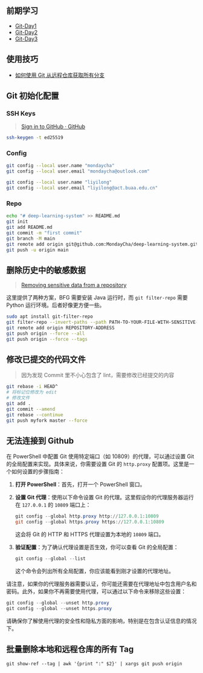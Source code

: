 ## 前期学习

- [Git-Day1](Git-Day1.md)
- [Git-Day2](Git-Day2.md)
- [Git-Day3](Git-Day3.md)

## 使用技巧

- [如何使用 Git 从远程仓库获取所有分支](%E5%A6%82%E4%BD%95%E4%BD%BF%E7%94%A8Git%E4%BB%8E%E8%BF%9C%E7%A8%8B%E4%BB%93%E5%BA%93%E8%8E%B7%E5%8F%96%E6%89%80%E6%9C%89%E5%88%86%E6%94%AF.md)

## Git 初始化配置

### SSH Keys

> [Sign in to GitHub · GitHub](https://github.com/settings/ssh/new)

```bash
ssh-keygen -t ed25519
```

### Config

```bash
git config --local user.name "mondaycha"
git config --local user.email "mondaycha@outlook.com"

git config --local user.name "liyilong"
git config --local user.email "liyilong@act.buaa.edu.cn"
```

### Repo

```bash
echo "# deep-learning-system" >> README.md
git init
git add README.md
git commit -m "first commit"
git branch -M main
git remote add origin git@github.com:MondayCha/deep-learning-system.git
git push -u origin main
```

## 删除历史中的敏感数据

> [Removing sensitive data from a repository](https://docs.github.com/en/authentication/keeping-your-account-and-data-secure/removing-sensitive-data-from-a-repository)

这里提供了两种方案，BFG 需要安装 Java 运行时，而 `git filter-repo` 需要 Python 运行环境。后者好像更方便一些。

```bash
sudo apt install git-filter-repo
git filter-repo --invert-paths --path PATH-TO-YOUR-FILE-WITH-SENSITIVE-DATA
git remote add origin REPOSITORY-ADDRESS
git push origin --force --all
git push origin --force --tags
```

## 修改已提交的代码文件

> 因为发现 Commit 里不小心包含了 lint，需要修改已经提交的内容

```bash
git rebase -i HEAD^
# 将标记位修改为 edit
# 修改文件
git add .
git commit --amend
git rebase --continue
git push myfork master --force
```

## 无法连接到 Github

在 PowerShell 中配置 Git 使用特定端口（如 10809）的代理，可以通过设置 Git 的全局配置来实现。具体来说，你需要设置 Git 的 `http.proxy` 配置项。这里是一个如何设置的步骤指南：

1. **打开 PowerShell**：首先，打开一个 PowerShell 窗口。

1. **设置 Git 代理**：使用以下命令设置 Git 的代理。这里假设你的代理服务器运行在 `127.0.0.1` 的 `10809` 端口上：

   ```powershell
   git config --global http.proxy http://127.0.0.1:10809
   git config --global https.proxy https://127.0.0.1:10809
   ```

   这会将 Git 的 HTTP 和 HTTPS 代理设置为本地的 `10809` 端口。

1. **验证配置**：为了确认代理设置是否生效，你可以查看 Git 的全局配置：

   ```powershell
   git config --global --list
   ```

   这个命令会列出所有全局配置，你应该能看到刚才设置的代理地址。

请注意，如果你的代理服务器需要认证，你可能还需要在代理地址中包含用户名和密码。此外，如果你不再需要使用代理，可以通过以下命令来移除这些设置：

```powershell
git config --global --unset http.proxy
git config --global --unset https.proxy
```

请确保你了解使用代理的安全性和隐私方面的影响，特别是在包含认证信息的情况下。

## 批量删除本地和远程仓库的所有 Tag

```
git show-ref --tag | awk '{print ":" $2}' | xargs git push origin

```

